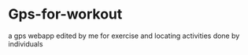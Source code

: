 # Gps-for-workout
a gps webapp edited by me for exercise and locating activities done by individuals 
